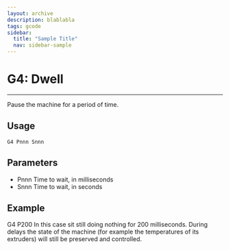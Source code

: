 ```yaml
---
layout: archive
description: blablabla
tags: gcode
sidebar:
  title: "Sample Title"
  nav: sidebar-sample
---
```


# G4: Dwell #
***

Pause the machine for a period of time.

## Usage ##

```
G4 Pnnn Snnn
```

## Parameters ##

+ Pnnn Time to wait, in milliseconds
+ Snnn Time to wait, in seconds
## Example ##

G4 P200
In this case sit still doing nothing for 200 milliseconds. During delays the state of the machine (for example the temperatures of its extruders) will still be preserved and controlled.
